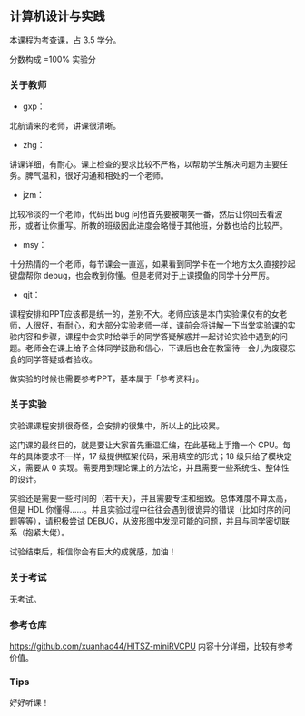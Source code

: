 ## 计算机设计与实践

本课程为考查课，占 3.5 学分。

分数构成 =100% 实验分 

### 关于教师

- gxp：

北航请来的老师，讲课很清晰。

- zhg：

讲课详细，有耐心。课上检查的要求比较不严格，以帮助学生解决问题为主要任务。脾气温和，很好沟通和相处的一个老师。

- jzm：

比较冷淡的一个老师，代码出 bug 问他首先要被嘲笑一番，然后让你回去看波形，或者让你重写。所教的班级因此进度会略慢于其他班，分数也给的比较严。

- msy：

十分热情的一个老师，每节课会一直巡，如果看到同学卡在一个地方太久直接抄起键盘帮你 debug，也会教到你懂。但是老师对于上课摸鱼的同学十分严厉。

- qjt：

课程安排和PPT应该都是统一的，差别不大。老师应该是本门实验课仅有的女老师，人很好，有耐心，和大部分实验老师一样，课前会将讲解一下当堂实验课的实验内容和步骤，课程中会实时给举手的同学答疑解惑并一起讨论实验中遇到的问题。老师会在课上给予全体同学鼓励和信心，下课后也会在教室待一会儿为废寝忘食的同学答疑或者验收。

做实验的时候也需要参考PPT，基本属于「参考资料」。

### 关于实验

实验课课程安排很奇怪，会安排的很集中，所以上的比较累。

这门课的最终目的，就是要让大家首先重温汇编，在此基础上手撸一个 CPU。每年的具体要求不一样，17 级提供框架代码，采用填空的形式；18 级只给了模块定义，需要从 0 实现。需要用到理论课上的方法论，并且需要一些系统性、整体性的设计。

实验还是需要一些时间的（若干天），并且需要专注和细致。总体难度不算太高，但是 HDL 你懂得……。并且实验过程中往往会遇到很诡异的错误（比如时序的问题等等），请积极尝试 DEBUG，从波形图中发现可能的问题，并且与同学密切联系（抱紧大佬）。

试验结束后，相信你会有巨大的成就感，加油！

### 关于考试

无考试。

### 参考仓库

https://github.com/xuanhao44/HITSZ-miniRVCPU 内容十分详细，比较有参考价值。

### Tips

好好听课！

